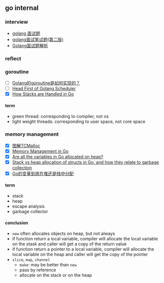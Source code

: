 ## go internal

### interview

- [golang 面试题](https://zhuanlan.zhihu.com/p/26972862)
- [golang面试笔试题(第二版)](https://zhuanlan.zhihu.com/p/35058068)
- [Golang面试题解析](https://blog.csdn.net/weiyuefei/article/details/77963810)

### reflect

### goroutine

- [ ] [Golang的goroutine是如何实现的？](https://www.zhihu.com/question/20862617)
- [ ] [Head First of Golang Scheduler](https://zhuanlan.zhihu.com/p/42057783)
- [x] [How Stacks are Handled in Go](https://blog.cloudflare.com/how-stacks-are-handled-in-go/)

#### term

- green thread: corresponding to compiler, not os
- light weight threads: corresponding to user space, not core space

### memory management

- [x] [图解TCMalloc](https://zhuanlan.zhihu.com/p/29216091)
- [x] [Memory Management in Go](https://dougrichardson.org/2016/01/23/go-memory-allocations.html)
- [x] [Are all the variables in Go allocated on heap?](https://stackoverflow.com/questions/31786937/are-all-the-variables-in-go-allocated-on-heap)
- [x]  [Stack vs heap allocation of structs in Go, and how they relate to garbage collection](https://stackoverflow.com/questions/10866195/stack-vs-heap-allocation-of-structs-in-go-and-how-they-relate-to-garbage-collec)
- [x] [Go的变量到底在堆还是栈中分配](http://www.zenlife.tk/go-allocated-on-heap-or-stack.md)

#### term

- stack
- heap
- escape analysis
- garbage collector

#### conclusion

- `new` often allocates objects on heap, but not always
- if function return a local variable, compiler will allocate the local variable on the stask and caller will get a copy of the return value
- if function return a pointer to a local variable, compiler will allocate the local variable on the heap and caller will get the copy of the pointer
- `slice`, `map`, `channel`
  - `make`: may be better than `new`
  - pass by reference
  - allocate on the stack or on the heap